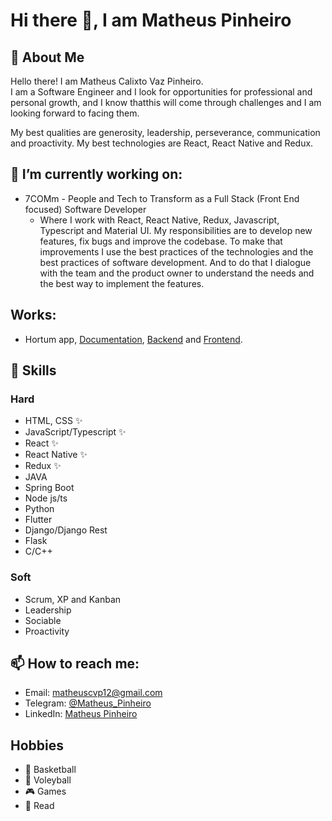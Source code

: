 # Hi there 👋, I am Matheus Pinheiro

## 📖 About Me
Hello there! I am Matheus Calixto Vaz Pinheiro.<br>
I am a Software Engineer and I look for opportunities for professional and
personal growth, and I know thatthis will come through challenges and I am
looking forward to facing them.

My best qualities are generosity, leadership, perseverance, communication and proactivity.
My best technologies are React, React Native and Redux.

## 🔭 I’m currently working on:
* 7COMm - People and Tech to Transform as a Full Stack (Front End focused) Software Developer
  * Where I work with React, React Native, Redux, Javascript, Typescript and Material UI. My responsibilities are to develop new features, fix bugs and improve the codebase. To make that improvements I use the best practices of the technologies and the best practices of software development. And to do that I dialogue with the team and the product owner to understand the needs and the best way to implement the features.

## Works:
* Hortum app, [Documentation](https://fga-eps-mds.github.io/2020.2-Hortum/), [Backend](https://github.com/fga-eps-mds/2020.2-Hortum) and [Frontend](https://github.com/fga-eps-mds/2020.2-Hortum-Mobile).


## 🧠 Skills
### Hard
  - HTML, CSS ✨
  - JavaScript/Typescript ✨
  - React ✨
  - React Native ✨
  - Redux ✨
  - JAVA
  - Spring Boot
  - Node js/ts
  - Python
  - Flutter
  - Django/Django Rest
  - Flask
  - C/C++

### Soft
  - Scrum, XP and Kanban
  - Leadership
  - Sociable
  - Proactivity

## 📫 How to reach me: 
  * Email: [matheuscvp12@gmail.com](mailto:matheuscvp12@gmail.com)
  * Telegram: [@Matheus_Pinheiro](https://t.me/Matheus_Pinheiro)
  * LinkedIn: [Matheus Pinheiro](https://www.linkedin.com/in/matheus-pinheiro-60604b97/)

## Hobbies
* 🏀 Basketball
* 🏐 Voleyball
* 🎮 Games
* 📖 Read

<!--
**matheuscvp/matheuscvp** is a ✨ _special_ ✨ repository because its `README.md` (this file) appears on your GitHub profile.

Here are some ideas to get you started:

- 🔭 I’m currently working on ...
- 🌱 I’m currently learning ...
- 👯 I’m looking to collaborate on ...
- 🤔 I’m looking for help with ...
- 💬 Ask me about ...
- 📫 How to reach me: ...
- 😄 Pronouns: ...
- ⚡ Fun fact: ...
-->
